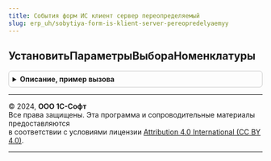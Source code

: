 ```yaml
---
title: События форм ИС клиент сервер переопределяемый
slug: erp_uh/sobytiya-form-is-klient-server-pereopredelyaemyy
---
```



## УстановитьПараметрыВыбораНоменклатуры
<details style="margin: 1em 0; padding: 0.5em; border: 1px solid #ccc; border-radius: 6px;">

<summary style="font-weight: bold; cursor: pointer;">Описание, пример вызова</summary>

```bsl

// Устанавливает параметры выбора номенклатуры.
//
// Параметры:
//  Форма - ФормаКлиентскогоПриложения - форма, в которой нужно установить параметры выбора
//  ВидыПродукции - ПеречислениеСсылка.ВидыПродукцииИС, Массив Из ПеречислениеСсылка.ВидыПродукцииИС - Вид продукции.
//  ИмяПоляВвода - Строка - имя поля ввода номенклатуры.
Процедура УстановитьПараметрыВыбораНоменклатуры(Форма, ВидыПродукции = Неопределено, ИмяПоляВвода = "ТоварыНоменклатура") Экспорт
```

Пример вызова
```bsl
СобытияФормИСКлиентСерверПереопределяемый.УстановитьПараметрыВыбораНоменклатуры(Форма, ВидыПродукции, ИмяПоляВвода);
```
</details>

---

© 2024, **ООО 1С-Софт**  
Все права защищены. Эта программа и сопроводительные материалы предоставляются  
в соответствии с условиями лицензии [Attribution 4.0 International (CC BY 4.0)](https://creativecommons.org/licenses/by/4.0/legalcode).

---
